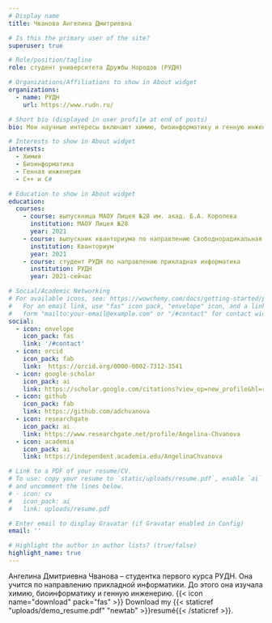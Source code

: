 ```yaml
---
# Display name
title: Чванова Ангелина Дмитриевна

# Is this the primary user of the site?
superuser: true

# Role/position/tagline
role: студент университета Дружбы Народов (РУДН)

# Organizations/Affiliations to show in About widget
organizations:
  - name: РУДН
    url: https://www.rudn.ru/

# Short bio (displayed in user profile at end of posts)
bio: Мои научные интересы включают химию, биоинформатику и генную инженерию.

# Interests to show in About widget
interests:
  - Химия
  - Биоинформатика
  - Генная инженерия
  - C++ и C#

# Education to show in About widget
education:
  courses:
    - course: выпускница МАОУ Лицея №28 им. акад. Б.А. Королева
      institution: МАОУ Лицея №28
      year: 2021
    - course: выпускник кванториума по направлению Свободнорадикальная биология и химия.
      institution: Кванториум
      year: 2021
    - course: студент РУДН по направлению прикладная информатика
      institution: РУДН
      year: 2021-сейчас

# Social/Academic Networking
# For available icons, see: https://wowchemy.com/docs/getting-started/page-builder/#icons
#   For an email link, use "fas" icon pack, "envelope" icon, and a link in the
#   form "mailto:your-email@example.com" or "/#contact" for contact widget.
social:
  - icon: envelope
    icon_pack: fas
    link: '/#contact'
  - icon: orcid
    icon_pack: fab
    link:  https://orcid.org/0000-0002-7312-3541 
  - icon: google-scholar
    icon_pack: ai
    link: https://scholar.google.com/citations?view_op=new_profile&hl=ru&authuser=1
  - icon: github
    icon_pack: fab
    link: https://github.com/adchvanova
  - icon: researchgate
    icon_pack: ai
    link: https://www.researchgate.net/profile/Angelina-Chvanova
  - icon: academia
    icon_pack: ai
    link: https://independent.academia.edu/AngelinaChvanova

# Link to a PDF of your resume/CV.
# To use: copy your resume to `static/uploads/resume.pdf`, enable `ai` icons in `params.toml`,
# and uncomment the lines below.
# - icon: cv
#   icon_pack: ai
#   link: uploads/resume.pdf

# Enter email to display Gravatar (if Gravatar enabled in Config)
email: ''

# Highlight the author in author lists? (true/false)
highlight_name: true
---
```


Ангелина Дмитриевна Чванова – студентка первого курса РУДН. Она учится по направлению прикладной информатики. До этого она изучала химию, биоинформатику и генную инженерию.
{{< icon name="download" pack="fas" >}} Download my {{< staticref "uploads/demo_resume.pdf" "newtab" >}}resumé{{< /staticref >}}.
